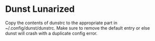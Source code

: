 # Dunst Lunarized
Copy the contents of dunstrc to the appropriate part in ~/.config/dunst/dunstrc. Make sure to remove the default entry or else dunst will crash with a duplicate config error.
